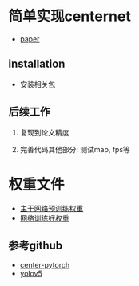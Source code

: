 # 简单实现centernet
+ [paper](https://arxiv.org/pdf/1904.07850.pdf%5D)

## installation
+ 安装相关包
## 后续工作
1. 复现到论文精度

2. 完善代码其他部分: 测试map, fps等
 
 # 权重文件
 + [主干网络预训练权重](https://s3.amazonaws.com/pytorch/models/resnet50-19c8e357.pth)
 + [网络训练好权重](https://github.com/bubbliiiing/centernet-pytorch/releases/download/v1.0/centernet_resnet50_voc.pth)
 
 ## 参考github
 + [center-pytorch](https://github.com/bubbliiiing/centernet-pytorch)
 + [yolov5](https://github.com/ultralytics/yolov5)
